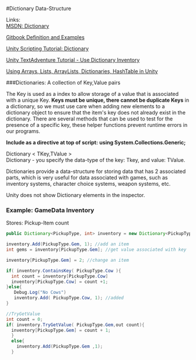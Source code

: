 #Dictionary Data-Structure

Links:  
[MSDN: Dictionary](https://docs.microsoft.com/en-us/dotnet/api/system.collections.generic.dictionary-2?redirectedfrom=MSDN&view=netframework-4.7.2)

[Gitbook Definition and Examples](/dictionary.md)

[Unity Scripting Tutorial: Dictionary ](https://unity3d.com/learn/tutorials/modules/intermediate/scripting/lists-and-dictionaries)

[Unity TextAdventure Tutorial - Use Dictionary Inventory](https://unity3d.com/learn/tutorials/topics/scripting/preparing-use-item-dictionary)

[Using Arrays, Lists, ArrayLists, Dictionaries, HashTable in Unity](https://hub.packtpub.com/arrays-lists-dictionaries-unity-3d-game-development/)

###Dictionaries: A collection of Key,Value pairs

The Key is used as a index to allow storage of a value that is associated with a unique Key. **Keys must be unique, there cannot be duplicate Keys** in a dictionary, so we must use care when adding new elements to a dictionary object to ensure that the item's key does not already exist in the dictionary. There are several methods that can be used to test for the presence of a specific key, these helper functions prevent runtime errors in our programs.

**Include as a directive at top of script:**
**using System.Collections.Generic;**

Dictionary < TKey,TValue >    
Dictionary - you specify the data-type of the key: Tkey, and value: TValue.

Dictionaries provide a data-structure for storing data that has 2 associated parts, which is very useful for data associated with games, such as inventory systems, character choice systems, weapon systems, etc.  

Unity does not show Dictionary elements in the inspector.

### Example: GameData Inventory 
Stores: Pickup-Item count

```java
public Dictionary<PickupType, int> inventory = new Dictionary<PickupType, int>(); //initialize

inventory.Add(PickupType.Gem, 1); //add an item
int gems = inventory[PickupType.Gem]; //get value associated with key

inventory[PickupType.Gem] = 2; //change an item

if( inventory.ContainsKey( PickupType.Cow ){
  int count = inventory[PickupType.Cow]
  inventory[PickupType.Cow] = count +1;
}else{
   Debug.Log("No Cows")
   inventory.Add( PickupType.Cow, 1); //added
}

//TryGetValue
int count = 0;
if( inventory.TryGetValue( PickupType.Gem,out count){
  inventory[PickupType.Gem] = count + 1;
  } 
  else{
    inventory.Add(PickupType.Gem ,1);
  }

```


